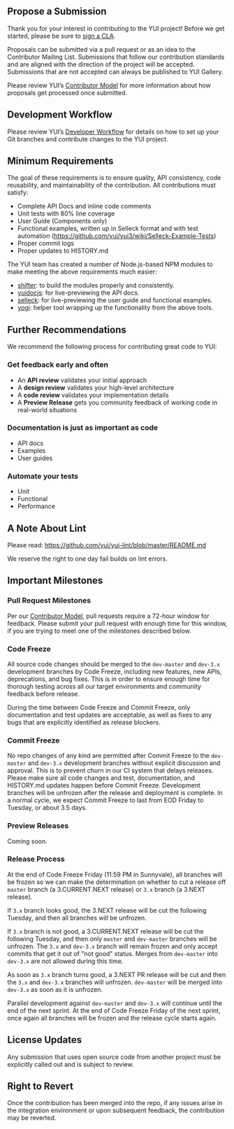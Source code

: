 ## Propose a Submission

Thank you for your interest in contributing to the YUI project! Before we get started, please be sure to [sign a CLA](http://yuilibrary.com/contribute/cla/).

Proposals can be submitted via a pull request or as an idea to the Contributor Mailing List. Submissions that follow our contribution standards and are aligned with the direction of the project will be accepted. Submissions that are not accepted can always be published to YUI Gallery.

Please review YUI’s [Contributor Model](https://github.com/yui/yui3/wiki/Contributor-Model/) for more information about how proposals get processed once submitted.

## Development Workflow

Please review YUI’s [Developer Workflow](https://github.com/yui/yui3/wiki/Developer-Workflow/) for details on how to set up your Git branches and contribute changes to the YUI project.

## Minimum Requirements

The goal of these requirements is to ensure quality, API consistency, code reusability, and maintainability of the contribution. All contributions must satisfy:

   * Complete API Docs and inline code comments
   * Unit tests with 80% line coverage
   * User Guide (Components only)
   * Functional examples, written up in Selleck format and with test automation (https://github.com/yui/yui3/wiki/Selleck-Example-Tests)
   * Proper commit logs
   * Proper updates to HISTORY.md

The YUI team has created a number of Node.js-based NPM modules to make meeting the above requirements much easier:

   * [shifter](http://yui.github.com/shifter): to build the modules properly and consistently.
   * [yuidocjs](http://yui.github.com/yuidoc/): for live-previewing the API docs.
   * [selleck](http://yui.github.com/selleck/): for live-previewing the user guide and functional examples.
   * [yogi](http://yui.github.com/yogi): helper tool wrapping up the functionality from the above tools.

## Further Recommendations

We recommend the following process for contributing great code to YUI:

### Get feedback early and often 

* An **API review** validates your initial approach
* A **design review** validates your high-level architecture
* A **code review** validates your implementation details
* A **Preview Release** gets you community feedback of working code in real-world situations

### Documentation is just as important as code

* API docs
* Examples
* User guides

### Automate your tests

* Unit
* Functional
* Performance

## A Note About Lint

Please read: https://github.com/yui/yui-lint/blob/master/README.md

We reserve the right to one day fail builds on lint errors.

## Important Milestones

### Pull Request Milestones

Per our [Contributor Model](https://github.com/yui/yui3/wiki/Contributor-Model), pull requests require a 72-hour window for feedback. Please submit your pull request with enough time for this window, if you are trying to meet one of the milestones described below.

### Code Freeze

All source code changes should be merged to the `dev-master` and `dev-3.x` development branches by Code Freeze, including new features, new APIs, deprecations, and bug fixes. This is in order to ensure enough time for thorough testing across all our target environments and community feedback before release. 

During the time between Code Freeze and Commit Freeze, only documentation and test updates are acceptable, as well as fixes to any bugs that are explicitly identified as release blockers.

### Commit Freeze

No repo changes of any kind are permitted after Commit Freeze to the `dev-master` and `dev-3.x` development branches without explicit discussion and approval. This is to prevent churn in our CI system that delays releases. Please make sure all code changes and test, documentation, and HISTORY.md updates happen before Commit Freeze. Development branches will be unfrozen after the release and deployment is complete. In a normal cycle, we expect Commit Freeze to last from EOD Friday to Tuesday, or about 3.5 days.

### Preview Releases

Coming soon.

### Release Process

At the end of Code Freeze Friday (11:59 PM in Sunnyvale), all branches will be frozen so we can make the determination on whether to cut a release off `master` branch (a 3.CURRENT.NEXT release) or `3.x` branch (a 3.NEXT release).

If `3.x` branch looks good, the 3.NEXT release will be cut the following Tuesday, and then all branches will be unfrozen.

If `3.x` branch is not good, a 3.CURRENT.NEXT release will be cut the following Tuesday, and then only `master` and `dev-master` branches will be unfrozen. The `3.x` and `dev-3.x` branch will remain frozen and only accept commits that get it out of "not good" status. Merges from `dev-master` into `dev-3.x` are not allowed during this time.

As soon as `3.x` branch turns good, a 3.NEXT PR release will be cut and then the `3.x` and `dev-3.x` branches will unfrozen. `dev-master` will be merged into `dev-3.x` as soon as it is unfrozen.

Parallel development against `dev-master` and `dev-3.x` will continue until the end of the next sprint. At the end of Code Freeze Friday of the next sprint, once again all branches will be frozen and the release cycle starts again.

## License Updates

Any submission that uses open source code from another project must be explicitly called out and is subject to review.

## Right to Revert

Once the contribution has been merged into the repo, if any issues arise in the integration environment or upon subsequent feedback, the contribution may be reverted.